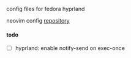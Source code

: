 config files for fedora hyprland

neovim config [repository](https://github.com/robhhr/nvim-world)

#### todo

- [ ] hyprland: enable notify-send on exec-once
